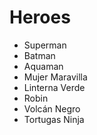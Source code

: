 # Heroes

* Superman
* Batman
* Aquaman
* Mujer Maravilla
* Linterna Verde
* Robin
* Volcán Negro
* Tortugas Ninja
